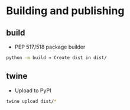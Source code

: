 # Building and publishing

## build

- PEP 517/518 package builder

```bash
python -m build → Create dist in dist/
```

## twine

- Upload to PyPI

```bash
twine upload dist/*
```
